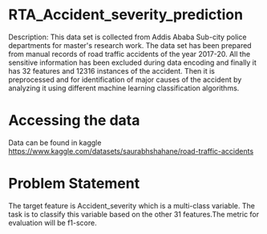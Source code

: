 # RTA_Accident_severity_prediction

Description: This data set is collected from Addis Ababa Sub-city police departments for master's research work. The data set has been prepared from manual records of road traffic accidents of the year 2017-20. All the sensitive information has been excluded during data encoding and finally it has 32 features and 12316 instances of the accident. Then it is preprocessed and for identification of major causes of the accident by analyzing it using different machine learning classification algorithms.

# Accessing the data
Data can be found in kaggle https://www.kaggle.com/datasets/saurabhshahane/road-traffic-accidents
# Problem Statement

The target feature is Accident_severity which is a multi-class variable. The task is to classify this variable based on the other 31 features.The metric for evaluation will be f1-score.
